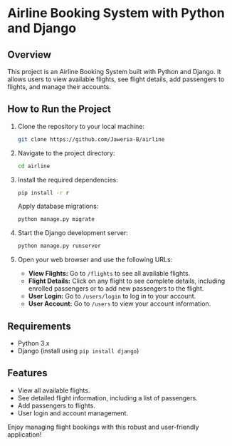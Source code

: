 # Airline Booking System with Python and Django

## Overview

This project is an Airline Booking System built with Python and Django. It allows users to view available flights, see flight details, add passengers to flights, and manage their accounts.

## How to Run the Project

1. Clone the repository to your local machine:

   ```bash
   git clone https://github.com/Jaweria-B/airline
   ```

2. Navigate to the project directory:

   ```bash
   cd airline
   ```

3. Install the required dependencies:

   ```bash
   pip install -r r
   ```

   Apply database migrations:

   ```bash
   python manage.py migrate
   ```

4. Start the Django development server:

   ```bash
   python manage.py runserver
   ```

5. Open your web browser and use the following URLs:

   - **View Flights:** Go to `/flights` to see all available flights.
   - **Flight Details:** Click on any flight to see complete details, including enrolled passengers or to add new passengers to the flight.
   - **User Login:** Go to `/users/login` to log in to your account.
   - **User Account:** Go to `/users` to view your account information.

## Requirements

- Python 3.x
- Django (install using `pip install django`)

## Features

- View all available flights.
- See detailed flight information, including a list of passengers.
- Add passengers to flights.
- User login and account management.

Enjoy managing flight bookings with this robust and user-friendly application!

